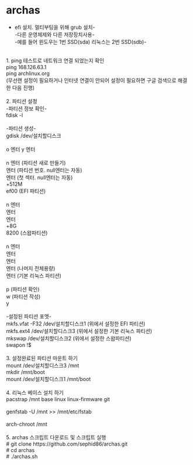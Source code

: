 # archas

- efi 설치. 멀티부팅을 위해 grub 설치-<br>
-다른 운영체제와 다른 저장장치사용-<br>
-예를 들어 윈도우는 1번 SSD(sda) 리눅스는 2번 SSD(sdb)-<br>
<br>
1. ping 테스트로 네트워크 연결 되었는지 확인<br>
ping 168.126.63.1<br>
ping archlinux.org<br>
(무선랜 설정이 필요하거나 인터넷 연결이 안되어 설정이 필요하면 구글 검색으로 해결한 다음 진행)<br>
<br>
2. 파티션 설정<br>
-파티션 정보 확인-<br>
fdisk -l<br>
<br>
-파티션 생성-<br>
gdisk /dev/설치할디스크<br>
<br>
o 엔터 y 엔터<br>
<br>
n 엔터 (파티션 새로 만들기)<br>
엔터 (파티션 번호. null엔터는 자동)<br>
엔터 (첫 섹터. null엔터는 자동)<br>
+512M<br>
ef00 (EFI 파티션)<br>
<br>
n 엔터<br>
엔터<br>
엔터<br>
+8G<br>
8200 (스왑파티션)<br>
<br>
n 엔터<br>
엔터<br>
엔터<br>
엔터 (나머지 전체용량)<br>
엔터 (기본 리눅스 파티션)<br>
<br>
p (파티션 확인)<br>
w (파티션 작성)<br>
y<br>
<br>
-설정된 파티션 포멧-<br>
mkfs.vfat -F32 /dev/설치할디스크1 (위에서 설정한 EFI 파티션)<br>
mkfs.ext4 /dev/설치할디스크3 (위에서 설정한 기본 리눅스 파티션)<br>
mkswap /dev/설치할디스크2 (위에서 설정한 스왑파티션)<br>
swapon !$<br>
<br>
3. 설정완료된 파티션 마운트 하기<br>
mount /dev/설치할디스크3 /mnt<br>
mkdir /mnt/boot<br>
mount /dev/설치할디스크1 /mnt/boot<br>
<br>
4. 리눅스 베이스 설치 하기<br>
pacstrap /mnt base linux linux-firmware git<br>
<br>
genfstab -U /mnt >> /mnt/etc/fstab<br>
<br>
arch-chroot /mnt<br>
<br>
5. archas 스크립트 다운로드 및 스크립트 실행<br>
# git clone https://github.com/sephid86/archas.git<br>
# cd archas<br>
# ./archas.sh<br>
